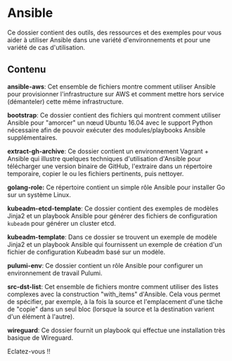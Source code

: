 # Ansible

Ce dossier contient des outils, des ressources et des exemples pour vous aider à utiliser Ansible dans une variété d'environnements et pour une variété de cas d'utilisation.

## Contenu

**ansible-aws**: Cet ensemble de fichiers montre comment utiliser Ansible pour provisionner l'infrastructure sur AWS et comment mettre hors service (démanteler) cette même infrastructure.

**bootstrap**: Ce dossier contient des fichiers qui montrent comment utiliser Ansible pour "amorcer" un nœud Ubuntu 16.04 avec le support Python nécessaire afin de pouvoir exécuter des modules/playbooks Ansible supplémentaires.

**extract-gh-archive**: Ce dossier contient un environnement Vagrant + Ansible qui illustre quelques techniques d'utilisation d'Ansible pour télécharger une version binaire de GitHub, l'extraire dans un répertoire temporaire, copier le ou les fichiers pertinents, puis nettoyer.

**golang-role:** Ce répertoire contient un simple rôle Ansible pour installer Go sur un système Linux.

**kubeadm-etcd-template**: Ce dossier contient des exemples de modèles Jinja2 et un playbook Ansible pour générer des fichiers de configuration `kubeadm` pour générer un cluster etcd.

**kubeadm-template**: Dans ce dossier se trouvent un exemple de modèle Jinja2 et un playbook Ansible qui fournissent un exemple de création d'un fichier de configuration Kubeadm basé sur un modèle.

**pulumi-env**: Ce dossier contient un rôle Ansible pour configurer un environnement de travail Pulumi.

**src-dst-list**: Cet ensemble de fichiers montre comment utiliser des listes complexes avec la construction "with_items" d'Ansible. Cela vous permet de spécifier, par exemple, à la fois la source et l'emplacement d'une tâche de "copie" dans un seul bloc (lorsque la source et la destination varient d'un élément à l'autre).

**wireguard**: Ce dossier fournit un playbook qui effectue une installation très basique de Wireguard.

Eclatez-vous !!
